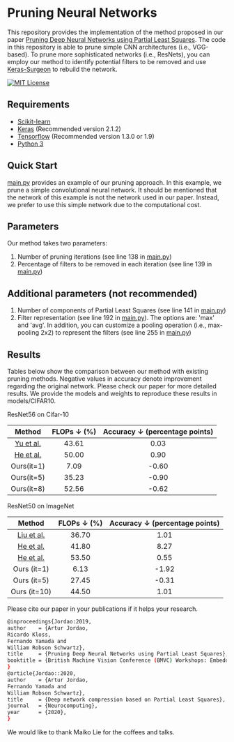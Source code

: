 # Pruning Neural Networks
This repository provides the implementation of the method proposed in our paper [Pruning Deep Neural Networks using Partial Least Squares](https://homepages.dcc.ufmg.br/~arturjordao/Files/Papers/BMVC_2019.pdf). The code in this repository is able to prune simple CNN architectures (i.e., VGG-based). To prune more sophisticated networks (i.e., ResNets), you can employ our method to identify potential filters to be removed and use [Keras-Surgeon](https://github.com/BenWhetton/keras-surgeon) to rebuild the network.

[![MIT License](https://img.shields.io/badge/license-MIT-blue.svg)](LICENSE)

## Requirements
- [Scikit-learn](http://scikit-learn.org/stable/)
- [Keras](https://github.com/fchollet/keras) (Recommended version 2.1.2)
- [Tensorflow](https://www.tensorflow.org/) (Recommended version 1.3.0 or 1.9)
- [Python 3](https://www.python.org/)

## Quick Start
[main.py](main.py) provides an example of our pruning approach. In this example, we prune a simple convolutional neural network. It should be mentioned that the network of this example is not the network used in our paper. Instead, we prefer to use this simple network due to the computational cost.

## Parameters
Our method takes two parameters:
1. Number of pruning iterations (see line 138 in [main.py](main.py))
2. Percentage of filters to be removed in each iteration (see line 139 in [main.py](main.py))
## Additional parameters (not recommended)
1. Number of components of Partial Least Squares (see line 141 in [main.py](main.py))
2. Filter representation (see line 192 in [main.py](main.py)). The options are: 'max' and 'avg'. In addition, you can customize a pooling operation (i.e., max-pooling 2x2) to represent the filters (see line 255 in [main.py](main.py))

## Results
Tables below show the comparison between our method with existing pruning methods. Negative values in accuracy denote improvement regarding the original network. Please check our paper for more detailed results. We provide the models and weights to reproduce these results in models/CIFAR10.

ResNet56 on Cifar-10

|     Method     | FLOPs ↓ (%) | Accuracy ↓ (percentage points) |
|:--------------:|:-----:|:----------------:|
| [Yu et al.](http://openaccess.thecvf.com/content_cvpr_2018/CameraReady/0601.pdf) |   43.61 |       0.03       |
| [He et al.](http://openaccess.thecvf.com/content_ECCV_2018/papers/Yihui_He_AMC_Automated_Model_ECCV_2018_paper.pdf) | 50.00 |  0.90       |
|   Ours(it=1)   |   7.09 | -0.60 |
|   Ours(it=5)   |  35.23 | -0.90 |
|   Ours(it=8)   |  52.56 |-0.62|

ResNet50 on ImageNet

|    Method   | FLOPs ↓ (%) | Accuracy ↓ (percentage points) |
|:-----------:|:-----:|:----------------:|
|  [Liu et al.](https://openreview.net/pdf?id=rJlnB3C5Ym)  |  36.70 |       1.01      |
|  [He et al.](https://arxiv.org/pdf/1808.06866.pdf)  |  41.80 |       8.27       |
|  [He et al.](http://openaccess.thecvf.com/content_CVPR_2019/papers/He_Filter_Pruning_via_Geometric_Median_for_Deep_Convolutional_Neural_Networks_CVPR_2019_paper.pdf)   | 53.50 |        0.55       |
| Ours (it=1) | 6.13 |       -1.92      |
| Ours (it=5) | 27.45 |       -0.31      |
| Ours (it=10) | 44.50 |        1.01       |

Please cite our paper in your publications if it helps your research.
```bash
@inproceedings{Jordao:2019,
author    = {Artur Jordao,
Ricardo Kloss,
Fernando Yamada and
William Robson Schwartz},
title     = {Pruning Deep Neural Networks using Partial Least Squares},
booktitle = {British Machine Vision Conference (BMVC) Workshops: Embedded AI for Real-Time Machine Vision},
}
@article{Jordao::2020,
author    = {Artur Jordao,
Fernando Yamada and
William Robson Schwartz},
title     = {Deep network compression based on Partial Least Squares},
journal   = {Neurocomputing},
year      = {2020},
}
```
We would like to thank Maiko Lie for the coffees and talks.
